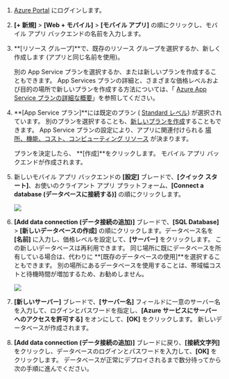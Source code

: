 1. [Azure Portal] にログインします。
2. **[+ 新規]** > **[Web + モバイル]** > **[モバイル アプリ]** の順にクリックし、モバイル アプリ バックエンドの名前を入力します。
3. **[リソース グループ]**で、既存のリソース グループを選択するか、新しく作成します (アプリと同じ名前を使用)。 
   
    別の App Service プランを選択するか、または新しいプランを作成することもできます。 App Services プランの詳細と、さまざまな価格レベルおよび目的の場所で新しいプランを作成する方法については、「 [Azure App Service プランの詳細な概要](../articles/app-service/azure-web-sites-web-hosting-plans-in-depth-overview.md)」を参照してください。
4. **[App Service プラン]**には既定のプラン ( [Standard レベル](https://azure.microsoft.com/pricing/details/app-service/)) が選択されています。 別のプランを選択することも、[新しいプランを作成](../articles/app-service/azure-web-sites-web-hosting-plans-in-depth-overview.md#create-an-app-service-plan)することもできます。 App Service プランの設定により、アプリに関連付けられる [場所、機能、コスト、コンピューティング リソース](https://azure.microsoft.com/pricing/details/app-service/) が決まります。 
   
    プランを決定したら、 **[作成]**をクリックします。 モバイル アプリ バックエンドが作成されます。 
5. 新しいモバイル アプリ バックエンドの **[設定]** ブレードで、**[クイック スタート]**、お使いのクライアント アプリ プラットフォーム、**[Connect a database (データベースに接続する)]** の順にクリックします。 
   
    ![](./media/app-service-mobile-dotnet-backend-create-new-service/dotnet-backend-create-data-connection.png)
6. **[Add data connection (データ接続の追加)]** ブレードで、**[SQL Database]** > **[新しいデータベースの作成]** の順にクリックします。データベース名を **[名前]** に入力し、価格レベルを設定して、**[サーバー]** をクリックします。  この新しいデータベースは再利用できます。 同じ場所に既にデータベースを所有している場合は、代わりに **[既存のデータベースの使用]**を選択することもできます。 別の場所にあるデータベースを使用することは、帯域幅コストと待機時間が増加するため、お勧めしません。
   
    ![](./media/app-service-mobile-dotnet-backend-create-new-service/dotnet-backend-create-db.png)
7. **[新しいサーバー]** ブレードで、**[サーバー名]** フィールドに一意のサーバー名を入力して、ログインとパスワードを指定し、**[Azure サービスにサーバーへのアクセスを許可する]** をオンにして、**[OK]** をクリックします。 新しいデータベースが作成されます。
8. **[Add data connection (データ接続の追加)]** ブレードに戻り、**[接続文字列]** をクリックし、データベースのログインとパスワードを入力して、**[OK]** をクリックします。 データベースが正常にデプロイされるまで数分待ってから次の手順に進んでください。

<!-- URLs. -->
[Azure Portal]: https://portal.azure.com/
